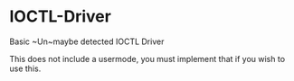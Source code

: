 # IOCTL-Driver
Basic ~Un~maybe detected IOCTL Driver

This does not include a usermode, you must implement that if you wish to use this.
